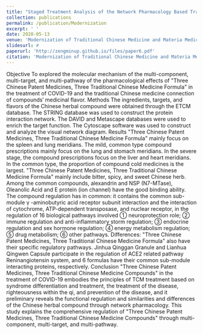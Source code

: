 ```yaml
---
title: "Staged Treatment Analysis of the Network Pharmacology Based Traditional Chinese Medicine Compound Three Chinese Patent Medicines, Three Traditional Chinese Medicine Formula in the Treatment of COVID-19 (in Chinese with English abstract)"
collection: publications
permalink: /publication/Modernization
excerpt: ' '
date: 2020-05-13
venue: 'Modernization of Traditional Chinese Medicine and Materia Medica-World Science and Technology'
slidesurl: #
paperurl: 'http://zengminup.github.io/files/paper6.pdf'
citation: 'Modernization of Traditional Chinese Medicine and Materia Medica-World Science and Technology. 2021,23(02):358-384. (Ranking:2/3,Supervisor first,IF=2.4)'
---
```


Objective To explored the molecular mechanism of the multi-component, multi-target, and multi-pathway of the pharmacological effects of "Three Chinese Patent Medicines, Three Traditional Chinese Medicine Formula" in the treatment of COVID-19 and the traditional Chinese medicine connection of compounds′ medicinal flavor. Methods The ingredients, targets, and flavors of the Chinese herbal compound were obtained through the ETCM database. The STRING database was used to construct the protein interaction network. The DAVID and Metascape databases were used to enrich the target function. The Cytoscape software was used to construct and analyze the visual network diagram. Results "Three Chinese Patent Medicines, Three Traditional Chinese Medicine Formula" mainly focus on the spleen and lung meridians. The mild, common type compound prescriptions mainly focus on the lung and stomach meridians. In the severe stage, the compound prescriptions focus on the liver and heart meridians. In the common type, the proportion of compound cold medicines is the largest. "Three Chinese Patent Medicines, Three Traditional Chinese Medicine Formula" mainly include bitter, spicy, and sweet Chinese herb. Among the common compounds, alexandrin and NSP (N7-MTase), Oleanolic Acid and E protein (ion channel) have the good binding ability. The compound regulation has in common: it contains the common sub-module γ -aminobutyric acid receptor subunit interaction and the interaction of cytochrome, ATP-dependent transposase, and nuclear receptor, in the regulation of 16 biological pathways involved ① neuroprotection role; ② immune regulation and anti-inflammatory storm regulation; ③ endocrine regulation and sex hormone regulation; ④ energy metabolism regulation; ⑤ drug metabolism; ⑥ other pathways. Differences: "Three Chinese Patent Medicines, Three Traditional Chinese Medicine Formula" also have their specific regulatory pathways. Jinhua Qinggan Granule and Lianhua Qingwen Capsule participate in the regulation of ACE2 related pathway Reninangiotensin system, and 6 formulas have their common sub-module interacting proteins, respectively. Conclusion "Three Chinese Patent Medicines, Three Traditional Chinese Medicine Compounds" in the treatment of COVID-19 embodies the principles of TCM treatment based on syndrome differentiation and treatment, the treatment of the disease, righteousness within the qi, and prevention of the disease, and it preliminary reveals the functional regulation and similarities and differences of the Chinese herbal compound through network pharmacology. This study explains the comprehensive regulation of "Three Chinese Patent Medicines, Three Traditional Chinese Medicine Compounds" through multi-component, multi-target, and multi-pathway.

